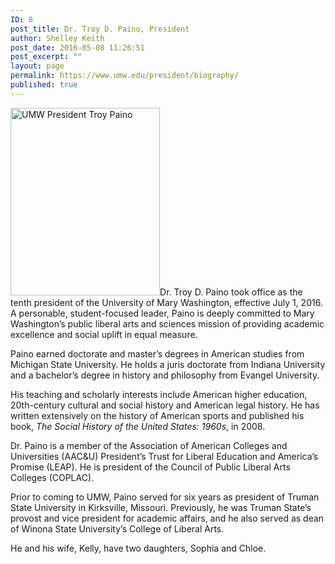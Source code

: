 ```yaml
---
ID: 8
post_title: Dr. Troy D. Paino, President
author: Shelley Keith
post_date: 2016-05-08 11:26:51
post_excerpt: ""
layout: page
permalink: https://www.umw.edu/president/biography/
published: true
---
```

<img class="alignleft size-medium wp-image-42" src="http://www.umw.edu/president/wp-content/uploads/sites/37/2016/06/tpaino-239x300.jpg" alt="UMW President Troy Paino" width="239" height="300" />Dr. Troy D. Paino took office as the tenth president of the University of Mary Washington, effective July 1, 2016. A personable, student-focused leader, Paino is deeply committed to Mary Washington’s public liberal arts and sciences mission of providing academic excellence and social uplift in equal measure.

Paino earned doctorate and master’s degrees in American studies from Michigan State University. He holds a juris doctorate from Indiana University and a bachelor’s degree in history and philosophy from Evangel University.

His teaching and scholarly interests include American higher education, 20th-century cultural and social history and American legal history. He has written extensively on the history of American sports and published his book, <em>The Social History of the United States: 1960s</em>, in 2008.

Dr. Paino is a member of the Association of American Colleges and Universities (AAC&amp;U) President’s Trust for Liberal Education and America’s Promise (LEAP). He is president of the Council of Public Liberal Arts Colleges (COPLAC).

Prior to coming to UMW, Paino served for six years as president of Truman State University in Kirksville, Missouri. Previously, he was Truman State’s provost and vice president for academic affairs, and he also served as dean of Winona State University’s College of Liberal Arts.

He and his wife, Kelly, have two daughters, Sophia and Chloe.